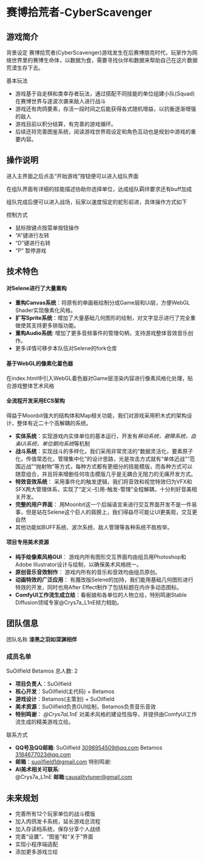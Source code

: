 # 赛博拾荒者-CyberScavenger

## 游戏简介

背景设定
赛博拾荒者(CyberScavenger)游戏发生在后赛博朋克时代，玩家作为网络世界里的赛博生命体，以数据为食，需要寻找伙伴和数据来帮助自己在这片数据荒漠生存下去。

基本玩法
- 游戏基于自走棋和类幸存者玩法，通过搭配不同技能的单位组建小队(Squad)在赛博世界与逐波次袭来敌人进行战斗
- 游戏还有肉鸽要素，存活一段时间之后能获得各式随机增益，以抗衡逐渐增强的敌人
- 游戏目前以积分结算，有完善的游戏循环。
- 后续还将完善图鉴系统，阅读游戏世界观设定和角色互动也是规划中游戏的重要内容。

## 操作说明

进入主界面之后点击“开始游戏”按钮便可以进入组队界面

在组队界面有详细的技能描述协助你选择单位，达成组队羁绊要求还有buff加成

组队完成后便可以进入战场，玩家以速度恒定的蛇形前进，具体操作方式如下

控制方式
- 鼠标按键点按菜单按钮操作
- “A”键进行左转
- “D”键进行右转
- “P” 暂停游戏

## 技术特色

#### 对Selene进行了大量重构
- **重构Canvas系统**：将原有的单画板绘制分成Game层和Ui层，方便WebGL Shader实现像素化风格。
- **扩写Sprite系统**：增加了大量基础几何图形的绘制，对文字显示进行了完全重做使其支持更多排版功能。
- **重构Audio系统**: 增加了更多音频事件的管理句柄，支持游戏整体音效音乐创作。
- 更多详情可移步本队伍对Selene的fork仓库

#### 基于WebGL的像素化着色器
在index.html中引入WebGL着色器对Game层渲染内容进行像素风格化处理，贴合游戏整体艺术风格

#### 全流程开发采用ECS架构
得益于Moonbit强大的结构体和Map相关功能，我们对游戏采用积木式的架构设计，整体有近二十个高解耦的系统。
- **实体系统**：实现游戏内实体单位的基本运行，开发有*移动系统，避障系统，血条UI系统，单位朝向系统*等机制
- **战斗系统**：实现战斗的多样化，我们采用非常灵活的“数据灵活化，要素原子化，传值常态化，管理集中化”的设计思路，光是攻击方式就有“单体近战”“范围近战”“抛射物”等方式，每种方式都有更细分的技能模版，而各种方式可以随意组合，并且将来增删任何攻击模版几乎是无耦合无阻力的无痛开发方式。
- **特效音效系统**： 采用事件化的触发逻辑，我们将音效和视觉特效归为VFX和SFX两大管理体系，实现了“定义-引用-触发-管理”全程解耦，十分利好音美相关开发。
- **完整的用户界面**： 用Moonbit这一个后端语言来进行交互界面开发不是一件易事，但是站在Selene这个巨人的肩膀上，我们得益尽可能让UI更美观，交互更自然
- 其他功能如BUFF系统、波次系统、敌人管理等各种系统不胜枚举。

#### 项目专用美术资源
- **纯手绘像素风格GUI**： 游戏内所有图形交互界面均由组员用Photoshop和Adobe Illustrator设计与绘制，以确保美术风格统一。
- **原创音乐音效制作**： 游戏内所有的音乐和音效均由组员原创。
- **动画特效的广泛应用**： 有魔改版Selene的加持，我们能用基础几何图形进行特效的开发，同时也用After Effect制作了包括标题在内许多动态图标。
- **ComfyUI工作流生成立绘**：看板娘和各单位的人物立绘，特别鸣谢Stable Diffusion领域专家@Crys7a_L1nE倾力相助。

## 团队信息

团队名称
**漆黑之羽如深渊相伴**

### 成员名单
SuOilfield Betamos
总人数: 2
- **项目负责人**：SuOilfield
- **核心开发**：SuOilfield(主代码) + Betamos
- **游戏设计**：Betamos(主策划) + SuOilfield
- **美术资源**：SuOilfield负责GUI绘制，Betamos负责音乐音效
- **特别鸣谢**： *@Crys7aL1nE* 对美术风格的建设性指导，并提供由ComfyUI工作流生成的精美游戏立绘。

联系方式
- **QQ号及QQ邮箱**: 
   SuOilfield 3098954509@qq.com
   Betamos 3184677023@qq.com
- **邮箱**：suoilfield1@gmail.com
特别鸣谢:
- **AI美术相关可联系**:  
   @Crys7a_L1nE
**邮箱**:causalitytuner@gmail.com

## 未来规划
- 完善所有12个玩家单位的战斗模版
- 加入肉鸽发卡系统，延长游戏总流程
- 加入存读档系统，保存分享个人战绩
- 完善“设置”、“图鉴”和“关于”界面
- 实现小程序端适配
- 添加更多游戏立绘
